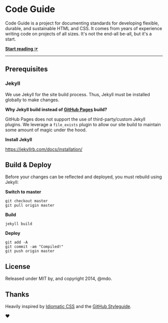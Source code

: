 # Code Guide

Code Guide is a project for documenting standards for developing flexible, durable, and sustainable HTML and CSS. It comes from years of experience writing code on projects of all sizes. It's not the end-all be-all, but it's a start.

**[Start reading ☞](http://mdo.github.io/code-guide)**

---

## Prerequisites

### Jekyll

We use Jekyll for the site build process. Thus, Jekyll must be installed globally to make changes.

**Why Jekyll build instead of [GitHub Pages](https://help.github.com/en/articles/using-jekyll-as-a-static-site-generator-with-github-pages) build?**

GitHub Pages does not support the use of third-party/custom Jekyll plugins. We leverage a `file_exists` plugin to allow our site build to maintain some amount of magic under the hood.

**Install Jekyll**

https://jekyllrb.com/docs/installation/

## Build & Deploy

Before your changes can be reflected and deployed, you must rebuild using Jekyll:

**Switch to master**
```
git checkout master
git pull origin master
```

**Build**
```
jekyll build
```

**Deploy**
```
git add -A
git commit -am "Compiled!"
git push origin master
```

## License

Released under MIT by, and copyright 2014, @mdo.

## Thanks

Heavily inspired by [Idiomatic CSS](https://github.com/necolas/idiomatic-css) and the [GitHub Styleguide](http://github.com/styleguide).

:heart:
